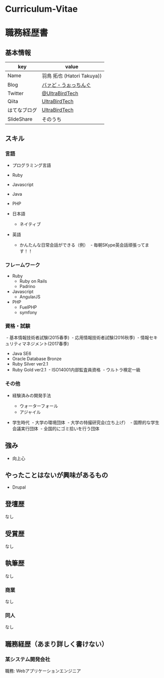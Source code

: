# Curriculum-Vitae

# 職務経歴書

## 基本情報

|key|value|
|---|-----|
|Name|羽鳥 拓也 (Hatori Takuya))|
|Blog|[バァど・うぉっちんぐ](http://ultrabirdrepti.net)|
|Twitter|[@UltraBirdTech](https://twitter.com/UltraBirdTech)|
|Qiita|[UltraBirdTech](http://qiita.com/UltraBirdTech)|
|はてなブログ|[UltraBirdTech](http://ultrabirdtech.hatenablog.com)|
|SlideShare|そのうち|


## スキル

### 言語

- プログラミング言語
- Ruby
- Javascript
- Java
- PHP

- 日本語
  - ネイティブ
- 英語
  - かんたんな日常会話ができる（例）
  - 毎朝SKype英会話頑張ってます！！

### フレームワーク
- Ruby
  - Ruby on Rails
  - Padrino
- Javascript
  - AngularJS
- PHP
  - FuelPHP
  - symfony

### 資格・試験
  - 基本情報技術者試験(2015春季)
  - 応用情報技術者試験(2016秋季)
  - 情報セキュリティマネジメント(2017春季)
  - Java SE6
  - Oracle Database Bronze
  - Ruby Silver ver2.1
  - Ruby Gold ver2.1
  - ISO14001内部監査員資格
  - ウルトラ検定一級

### その他

- 経験済みの開発手法
  - ウォーターフォール
  - アジャイル

- 学生時代
  - 大学の環境団体
  - 大学の特撮研究会(立ち上げ）
  - 国際的な学生会議実行団体
  - 全国的にゴミ拾いを行う団体

## 強み

- 向上心

## やったことはないが興味があるもの

- Drupal

## 登壇歴
なし

## 受賞歴
なし

## 執筆歴
なし

### 商業
なし

### 同人
なし

## 職務経歴（あまり詳しく書けない）

### 某システム開発会社

職務: Webアプリケーションエンジニア
